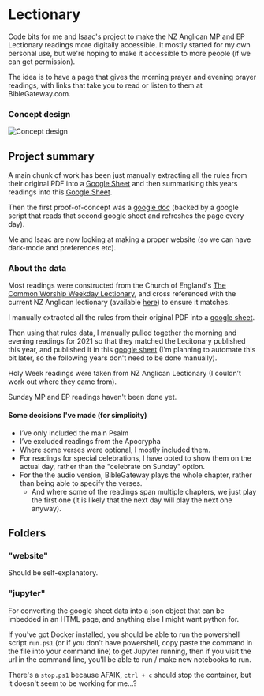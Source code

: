 # Lectionary
Code bits for me and Isaac's project to make the NZ Anglican MP and EP Lectionary readings more digitally accessible.  It mostly started for my own personal use, but we're hoping to make it accessible to more people (if we can get permission).

The idea is to have a page that gives the morning prayer and evening prayer readings, with links that take you to read or listen to them at BibleGateway.com.

### Concept design
![Concept design](./website/design.jpg)

## Project summary
A main chunk of work has been just manually extracting all the rules from their original PDF into a [Google Sheet](https://docs.google.com/spreadsheets/d/1JFiANpqO4W3UrVBemTetsOfYA5ITnPmDnNq_e1P8qBs/edit#gid=1638477179) and then summarising this years readings into this [Google Sheet](https://docs.google.com/spreadsheets/d/1TE7UzbJG-JJQVM-m1pY8Yc_hSD5zQMfR_d79PDxniZc/edit).

Then the first proof-of-concept was a [google doc](https://docs.google.com/document/d/1tlcsKeXkCpYplauIEDckDrMstBSyR-p3dR-S7aCu5UM/edit) (backed by a google script that reads that second google sheet and refreshes the page every day).

Me and Isaac are now looking at making a proper website (so we can have dark-mode and preferences etc).

### About the data
Most readings were constructed from the Church of England's [The Common Worship Weekday Lectionary](https://www.churchofengland.org/sites/default/files/2017-11/weekday%20lectionary%202005.pdf), and cross referenced with the current NZ Anglican lectionary (available [here](https://www.anglican.org.nz/Resources/Worship-Resources-Karakia-ANZPB-HKMOA/Lectionary-and-Related)) to ensure it matches.

I manually extracted all the rules from their original PDF into a [google sheet](https://docs.google.com/spreadsheets/d/1JFiANpqO4W3UrVBemTetsOfYA5ITnPmDnNq_e1P8qBs/edit).

Then using that rules data, I manually pulled together the morning and evening readings for 2021 so that they matched the Lecitonary published this year, and published it in this [google sheet](https://docs.google.com/spreadsheets/d/1TE7UzbJG-JJQVM-m1pY8Yc_hSD5zQMfR_d79PDxniZc/edit)
(I'm planning to automate this bit later, so the following years don't need to be done manually).

Holy Week readings were taken from NZ Anglican Lectionary (I couldn’t work out where they came from).

Sunday MP and EP readings haven't been done yet.


#### Some decisions I've made (for simplicity)
* I’ve only included the main Psalm
* I’ve excluded readings from the Apocrypha
* Where some verses were optional, I mostly included them. 
* For readings for special celebrations, I have opted to show them on the actual day, rather than the "celebrate on Sunday" option.
* For the the audio version, BibleGateway plays the whole chapter, rather than being able to specify the verses. 
    * And where some of the readings span multiple chapters, we just play the first one (it is likely that the next day will play the next one anyway).


## Folders
### "website"
Should be self-explanatory.


### "jupyter"
For converting the google sheet data into a json object that can be imbedded in an HTML page, and anything else I might want python for.  

If you've got Docker installed, you should be able to run the powershell script `run.ps1` (or if you don't have powershell, copy paste the command in the file into your command line) to get Jupyter running, then if you visit the url in the command line, you'll be able to run / make new notebooks to run.

There's a `stop.ps1` because AFAIK, `ctrl + c` should stop the container, but it doesn't seem to be working for me...?
